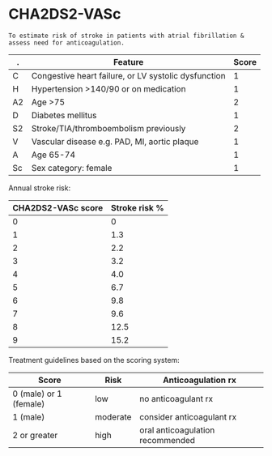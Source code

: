 # CHA2DS2-VASc

	To estimate risk of stroke in patients with atrial fibrillation & assess need for anticoagulation.


. | Feature | Score
-- | -- | --
C | Congestive heart failure, or LV systolic dysfunction | 1
H | Hypertension >140/90 or on medication | 1
A2  | Age >75 | 2
D | Diabetes mellitus | 1
S2 | Stroke/TIA/thromboembolism previously | 2
V | Vascular disease e.g. PAD, MI, aortic plaque | 1
A | Age 65-74 | 1
Sc | Sex category: female | 1


Annual stroke risk:

CHA2DS2-VASc score | Stroke risk %
-- | --
0 | 0
1 | 1.3
2 | 2.2
3 | 3.2
4 | 4.0
5 | 6.7
6 | 9.8
7 | 9.6
8 | 12.5
9 | 15.2

Treatment guidelines based on the scoring system:

Score | Risk | Anticoagulation rx
-- | -- | --
0 (male) or 1 (female) | low | no anticoagulant rx
1 (male) | moderate | consider anticoagulant rx
2 or greater | high | oral anticoagulation recommended
